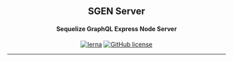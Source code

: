 ## <div align="center">SGEN Server</div>

#### <div align="center">Sequelize GraphQL Express Node Server</div>

<div align="center">

[![lerna](https://img.shields.io/badge/maintained%20with-lerna-cc00ff.svg)](https://lerna.js.org/)
[![GitHub license](https://img.shields.io/github/license/egarciahz/sgen-server)](https://github.com/egarciahz/sgen-server/blob/develop/LICENSE)

</div>

---
